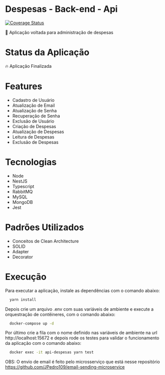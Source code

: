 # Despesas - Back-end - Api
[![Coverage Status](https://coveralls.io/repos/github/JPedro109/despesas-back-end/badge.svg?branch=staging)](https://coveralls.io/github/JPedro109/despesas-back-end?branch=staging)

<p>🚀  Aplicação voltada para administração de despesas</p>

# Status da Aplicação
<p>🔥 Aplicação Finalizada</p>

# Features
- Cadastro de Usuário
- Atualização de Email
- Atualização de Senha
- Recuperação de Senha
- Exclusão de Usuário
- Criação de Despesas
- Atualização de Despesas
- Leitura de Despesas
- Exclusão de Despesas

# Tecnologias
- Node
- NestJS
- Typescript
- RabbitMQ
- MySQL
- MongoDB
- Jest

# Padrões Utilizados
- Conceitos de Clean Architecture
- SOLID
- Adapter
- Decorator

# Execução

Para executar a aplicação, instale as dependências com o comando abaixo:
```sh
  yarn install
```

Depois crie um arquivo .env com suas variáveis de ambiente e execute a orquestração de contêineres, com o comando abaixo:

```sh
  docker-compose up -d
```

Por último crie a fila com o nome definido nas variáveis de ambiente na url http://localhost:15672 e depois rode os testes para validar o funcionamento da aplicação com o comando abaixo:

```sh
  docker exec -it api-despesas yarn test
```

OBS: O envio de email é feito pelo microsserviço que está nesse repositório https://github.com/JPedro109/email-sending-microservice